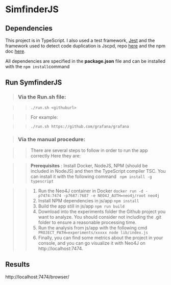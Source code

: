 # SimfinderJS

## Dependencies

This project is in TypeScript.
I also used a test framework, [Jest](https://jestjs.io/fr/) and the framework used to detect code duplication is Jscpd, repo [here](https://github.com/kucherenko/jscpd) and the npm doc [here](https://www.npmjs.com/package/jscpd).

All dependencies are specified in the **package.json** file and can be installed with the ```npm install```command

## Run SymfinderJS

> ### Via the Run.sh file:

>>```./run.sh <githuburl>```

>>For example:

>>```./run.sh https://github.com/grafana/grafana```

> ### Via the manual procedure:

>> There are several steps to follow in order to run the app correctly
>> Here they are:

>> **Prerequisites** : Install Docker, NodeJS, NPM (should be included in NodeJS) and then the TypeScript compiler TSC. You can install it with the following command ``` npm install -g typescript```

>> 1. Run the Neo4J container in Docker ``` docker run -d -p7474:7474 -p7687:7687 -e NEO4J_AUTH=neo4j/root neo4j ``` 
>> 2. Install NPM dependencies in js/app ``` npm install ```
>> 3. Build the app still in js/app ``` npm run build ``` 
>> 4. Download into the experiments folder the Github project you want to analyze. You should consider not including the .git folder to ensure a reasonable processing time.
>> 5. Run the analysis from js/app with the following cmd ``` PROJECT_PATH=experiments/xxxxx node lib/index.js```
>> 6. Finally, you can find some metrics about the project in your console, and you can go visualize it with Neo4J on http://localhost:7474.



## Results

http://localhost:7474/browser/
